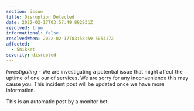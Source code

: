 ```yaml
---
section: issue
title: Disruption Detected
date: 2022-02-17T03:57:49.892831Z
resolved: true
informational: false
resolvedWhen: 2022-02-17T03:58:59.505417Z
affected:
  - Snikket
severity: disrupted
---
```

*Investigating* - We are investigating a potential issue that might affect the uptime of one our of services. We are sorry for any inconvenience this may cause you. This incident post will be updated once we have more information.

This is an automatic post by a monitor bot.
        